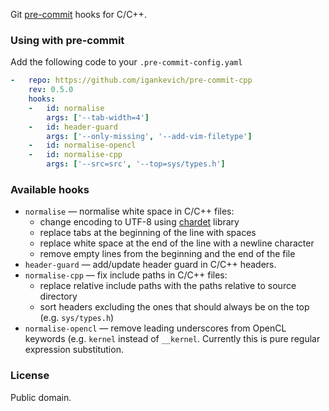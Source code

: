 Git [pre-commit](https://github.com/pre-commit/pre-commit) hooks for C/C++.

### Using with pre-commit

Add the following code to your `.pre-commit-config.yaml`

```yaml
-   repo: https://github.com/igankevich/pre-commit-cpp
    rev: 0.5.0
    hooks:
    -   id: normalise
        args: ['--tab-width=4']
    -   id: header-guard
        args: ['--only-missing', '--add-vim-filetype']
    -   id: normalise-opencl
    -   id: normalise-cpp
        args: ['--src=src', '--top=sys/types.h']
```


### Available hooks

- `normalise` — normalise white space in C/C++ files:
  - change encoding to UTF-8 using [chardet](https://pypi.org/project/chardet/) library
  - replace tabs at the beginning of the line with spaces
  - replace white space at the end of the line with a newline character
  - remove empty lines from the beginning and the end of the file
- `header-guard` — add/update header guard in C/C++ headers.
- `normalise-cpp` — fix include paths in C/C++ files:
  - replace relative include paths with the paths relative to source directory
  - sort headers excluding the ones that should always be on the top (e.g. `sys/types.h`)
- `normalise-opencl` — remove leading underscores from OpenCL keywords (e.g.
  `kernel` instead of `__kernel`. Currently this is pure regular expression
  substitution.


### License

Public domain.
